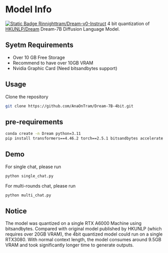 # Model Info
[![Static Badge](https://img.shields.io/badge/Hugging%20Face%20🤗-Dream%207B_Base-blue)
]([https://huggingface.co/Dream-org/Dream-v0-Base-7B](https://huggingface.co/Rainnighttram/Dream-v0-Instruct-7B-4bit))
[Rinnighttram/Dream-v0-Instruct](https://huggingface.co/Rainnighttram/Dream-v0-Instruct-7B-4bit)
4 bit quantization of [HKUNLP/Dream](https://github.com/HKUNLP/Dream) Dream-7B Diffusion Language Model.
## Syetm Requirements
- Over 10 GB Free Storage
- Recommend to have over 10GB VRAM
- Nvidia Graphic Card (Need bitsandbytes support)
## Usage
Clone the repository 
```bash
git clone https://github.com/AnaOnTram/Dream-7B-4bit.git
```

## pre-requirements
```bash
conda create -n Dream python=3.11
pip install transformers==4.46.2 torch==2.5.1 bitsandbytes accelerate
```

## Demo
For single chat, please run 
```bash
python single_chat.py
```
For multi-rounds chat, please run 
```bash
python multi_chat.py
```
## Notice
The model was quantized on a single RTX A6000 Machine using bitsandbytes. Compared with original model published by HKUNLP (which requires over 20GB VRAM), the 4bit quantized model could run on a single RTX3080. With normal context length, the model consumes around 9.5GB VRAM and took significantly longer time to generate outputs.
